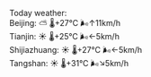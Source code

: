 Today weather:  
Beijing: ⛅️  🌡️+27°C 🌬️↑11km/h  
Tianjin: ☀️   🌡️+25°C 🌬️←5km/h  
Shijiazhuang: ☀️   🌡️+27°C 🌬️←5km/h  
Tangshan: ☀️   🌡️+31°C 🌬️↘5km/h  
